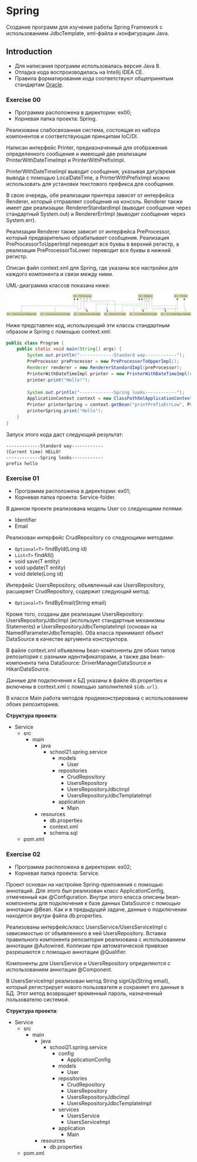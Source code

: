 # Spring
Создание программ для изучения работы Spring Framework с использованием JdbcTemplate, 
xml-файла и конфигурации Java.

## Introduction
- Для написания программ использовалась версия Java 8.
- Отладка кода воспроизводилась на Intellij IDEA CE.
- Правила форматирования кода соответствуют общепринятым стандартам [Oracle](https://www.oracle.com/java/technologies/javase/codeconventions-namingconventions.html).

### Exercise 00

- Программа расположена в директории: ex00;
- Корневая папка проекта: Spring.

Реализована слабосвязанная система, состоящая из набора компонентов и соответствующая принципам IoC/DI.

Написан интерфейс Printer, предназначенный для отображения определенного сообщения и имеющий две реализации PrinterWithDateTimeImpl и PrinterWithPrefixImpl.

PrinterWithDateTimeImpl выводит сообщения, указывая дату/время вывода с помощью LocalDateTime, а PrinterWithPrefixImpl можно использовать для установки текстового префикса для сообщения.

В свою очередь, обе реализации принтера зависят от интерфейса Renderer, который отправляет сообщения на консоль. Renderer также имеет две реализации: RendererStandardImpl (выводит сообщение через стандартный System.out) и RendererErrImpl (выводит сообщения через System.err).

Реализации Renderer также зависит от интерфейса PreProcessor, который предварительно обрабатывает сообщения. Реализация PreProcessorToUpperImpl переводит все буквы в верхний регистр, а реализация PreProcessorToLower переводит все буквы в нижний регистр.

Описан файл context.xml для Spring, где указаны все настройки для каждого компонента и связи между ними.

UML-диаграмма классов показана ниже:

![Diagram of classes](misc/images/Diagram.png)

Ниже представлен код, использующий эти классы стандартным образом и Spring с помощью context.xml:

```java
public class Program {
    public static void main(String[] args) {
        System.out.println("-------------Standard way------------");
        PreProcessor preProcessor = new PreProcessorToUpperImpl();
        Renderer renderer = new RendererStandardImpl(preProcessor);
        PrinterWithDateTimeImpl printer = new PrinterWithDateTimeImpl(renderer);
        printer.print("Hello!");

        System.out.println("-------------Spring looks------------");
        ApplicationContext context = new ClassPathXmlApplicationContext("context.xml");
        Printer printerSpring = context.getBean("printPrefixErrLow", Printer.class);
        printerSpring.print("Hello");
    }
}
```
Запуск этого кода даст следующий результат:

```
-------------Standard way------------
(Current time) HELLO!
-------------Spring looks------------
prefix hello
```


### Exercise 01

- Программа расположена в директории: ex01;
- Корневая папка проекта: Service-folder.

В данном проекте реализована модель User со следующими полями:
- Identifier
- Email

Реализован интерфейс CrudRepository<T> со следующими методами:
- `Optional<T>` findById(Long id)
- `List<T>` findAll()
- void save(T entity)
- void update(T entity)
- void delete(Long id)

Интерфейс UsersRepository, объявленный как UsersRepository, расширяет CrudRepository<User>, содержит следующий метод:
- `Optional<T>` findByEmail(String email)

Кроме того, созданы две реализации UsersRepository:<br> UsersRepositoryJdbcImpl (использует стандартные механизмы Statements) и UsersRepositoryJdbcTemplateImpl (основан на NamedParameterJdbcTemaple). Оба класса принимают объект DataSource в качестве аргумента конструктора.

В файле context.xml объявлены bean-компоненты для обоих типов репозитория с разными идентификаторами, а также два bean-компонента типа DataSource: DriverManagerDataSource и HikariDataSource.

Данные для подключения к БД указаны в файле db.properties и включены в context.xml с помощью заполнителей `${db.url}`.

В классе Main работа методов продемонстрирована с использованием обоих репозиториев.

**Структура проекта**:
- Service
    - src
        - main
            - java
                - school21.spring.service
                    - models
                        - User
                    - repositories
                        - CrudRepository
                        - UsersRepository
                        - UsersRepositoryJdbcImpl
                        - UsersRepositoryJdbcTemplateImpl
                    - application
                        - Main
            - resources
                -	db.properties
                -	context.xml
                -   schema.sql
    -	pom.xml






### Exercise 02

- Программа расположена в директории: ex02;
- Корневая папка проекта: Service.

Проект основан на настройке Spring-приложения с помощью аннотаций. Для этого был реализован класс ApplicationConfig, отмеченный как @Configuration. Внутри этого класса описаны bean-компоненты для подключения к базе данных DataSource с помощью аннотации @Bean. Как и в предыдущей задаче, данные о подключении находятся внутри файла db.properties.

Реализованы интерфейс/класс UsersService/UsersServiceImpl с зависимостью от объявленного в ней UsersRepository. Вставка правильного компонента репозитория реализована с использованием аннотации @Autowired. Коллизии при автоматической привязке разрешаются с помощью аннотации @Qualifier.

Компоненты для UsersService и UsersRepository определяются с использованием аннотации @Component.

В UsersServiceImpl реализован метод String signUp(String email), который регистрирует нового пользователя и сохраняет его данные в БД. Этот метод возвращает временный пароль, назначенный пользователю системой.

**Структура проекта**:
- Service
    - src
        - main
            - java
                - school21.spring.service
                    - config
                        - ApplicationConfig
                    - models
                        - User
                    - repositories
                        - CrudRepository
                        - UsersRepository
                        - UsersRepositoryJdbcImpl
                        - UsersRepositoryJdbcTemplateImpl
                    - services
                        - UsersService
                        - UsersServiceImpl
                    - application
                        - Main
            - resources
                -	db.properties
    -	pom.xml







